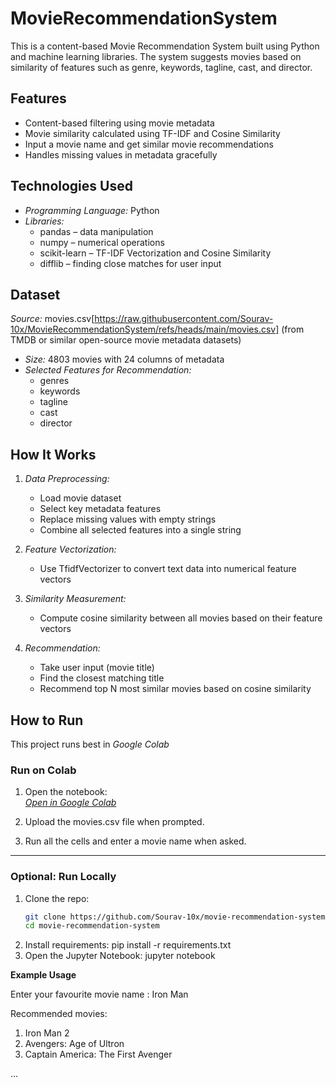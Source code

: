 # MovieRecommendationSystem
 This is a content-based Movie Recommendation System built using Python and machine learning libraries. The system suggests movies based on similarity of features such as genre, keywords, tagline, cast, and director.

## Features

- Content-based filtering using movie metadata
- Movie similarity calculated using TF-IDF and Cosine Similarity
- Input a movie name and get similar movie recommendations
- Handles missing values in metadata gracefully

## Technologies Used

- *Programming Language:* Python
- *Libraries:*
  - pandas – data manipulation
  - numpy – numerical operations
  - scikit-learn – TF-IDF Vectorization and Cosine Similarity
  - difflib – finding close matches for user input

## Dataset

*Source:* movies.csv[https://raw.githubusercontent.com/Sourav-10x/MovieRecommendationSystem/refs/heads/main/movies.csv] (from TMDB or similar open-source movie metadata datasets)
- *Size:* 4803 movies with 24 columns of metadata
- *Selected Features for Recommendation:*
  - genres
  - keywords
  - tagline
  - cast
  - director

## How It Works
1. *Data Preprocessing:*
   - Load movie dataset
   - Select key metadata features
   - Replace missing values with empty strings
   - Combine all selected features into a single string

2. *Feature Vectorization:*
   - Use TfidfVectorizer to convert text data into numerical feature vectors

3. *Similarity Measurement:*
   - Compute cosine similarity between all movies based on their feature vectors

4. *Recommendation:*
   - Take user input (movie title)
   - Find the closest matching title
   - Recommend top N most similar movies based on cosine similarity

## How to Run
This project runs best in *Google Colab*

### Run on Colab

1. Open the notebook:  
   [*Open in Google Colab*](https://colab.research.google.com/drive/1FS0chjIX3TxEQoIax_FvuAUPAPUyEQQx?usp=sharing)

2. Upload the movies.csv file when prompted.

3. Run all the cells and enter a movie name when asked.

---

### Optional: Run Locally

1. Clone the repo:
   ```bash
   git clone https://github.com/Sourav-10x/movie-recommendation-system.git
   cd movie-recommendation-system
2. Install requirements:
 pip install -r requirements.txt
3. Open the Jupyter Notebook:
 jupyter notebook

**Example Usage**

Enter your favourite movie name : Iron Man

Recommended movies:
1. Iron Man 2
2. Avengers: Age of Ultron
3. Captain America: The First Avenger

...
